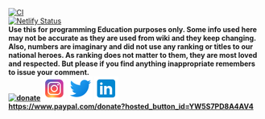[![CI](https://github.com/riyadhuddin/intro2py/actions/workflows/main.yml/badge.svg)](https://github.com/riyadhuddin/intro2py/actions/workflows/main.yml)</br>[![Netlify Status](https://api.netlify.com/api/v1/badges/77fe6560-1a7d-4506-abb4-35a76644a3ab/deploy-status)](https://app.netlify.com/sites/intro2py/deploys)</br>
<b>Use this for programming Education purposes only. Some info used here may not be accurate as they are used from wiki and they keep changing. Also, numbers are imaginary and did not use any ranking or titles to our national heroes. As ranking does not matter to them, they are most loved and respected. But please if you find anything inappropriate remembers to issue your comment. </br>
[![donate](
https://brianmacdonald.github.io/Ethonate/svg/eth-donate-blue.svg)](
https://brianmacdonald.github.io/Ethonate/address#0x67511559FB1A76682C18d6db94898097aCE78257)
[![Riyadh Uddin](https://github.com/riyadhuddin/intro2py/blob/efb905b65012c7a6e838e6fbd06224878e31db57/icons/icons8-instagram-48.png)](https://www.instagram.com/riyadh_uddin/)
[![Riyadh Uddin](https://github.com/riyadhuddin/intro2py/blob/efb905b65012c7a6e838e6fbd06224878e31db57/icons/icons8-twitter-48.png)](https://www.twitter.com/riyadhuddin_/)
[![Riyadh Uddin](https://github.com/riyadhuddin/intro2py/blob/efb905b65012c7a6e838e6fbd06224878e31db57/icons/icons8-linkedin-48.png)](https://www.linkedin.com/in/riyadhuddin/)
</br> https://www.paypal.com/donate?hosted_button_id=YW5S7PD8A4AV4
</br>
